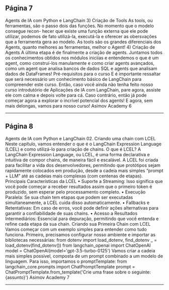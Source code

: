 ## Página 7

Agents de IA com Python e LangChain
3) Criação de Tools
As tools, ou ferramentas, são o passo dois das funções. No momento que o modelo consegue recon-
hecer que existe uma função externa que ele pode utilizar, podemos de fato utilizá-la, executá-la e
oferecer as obersvações que a ferramenta gera ao modelo. As tools são os grandes diferenciais dos
Agents, quanto melhores as ferramentas, melhor o Agent!
4) Criação de Agents
A última etapa é de finalmente a criação de agents. Juntamos todos os conhecimentos obtidos nos
módulos iniciias e entendemos o que é um agent, como construí-los manulamente e como criar
agents avançados, como um agent que analisa bancos de dados SQL e agents que analisam dados de
DataFrames!
Pré-requisitos para o curso
E é importante ressaltar que será necessário um conhecimento básico de LangChain para compreender
este curso. Então, caso você ainda não tenha feito nosso curso introdutório de Aplicações de IA com
LangChain, pare agora, assiste ele com calma e depois volte para cá. Caso contrário, então já pode
começar agora a explorar o incrível potencial dos agents!
E agora, sem mais delongas, vamos para nosso curso!
Asimov Academy
6


---
## Página 8

Agents de IA com Python e LangChain
02. Criando uma chain com LCEL
Neste capítulo, vamos entender o que é o LangChain Expression Language (LCEL) e como utilizá-lo
para criação de chains.
O que é LCEL?
A LangChain Expression Language, ou LCEL, é uma forma declarativa e intuitiva de compor chains, de
maneira fácil e escalável. A LCEL foi criada para facilitar a vida dos desenvolvedores, permitindo que
protótipos sejam rapidamente colocados em produção, desde a cadeia mais simples “prompt + LLM”
até as cadeias mais complexas (com centenas de etapas).
Principais Características da LCEL
• Suporte a Streaming: Isso significa que você pode começar a receber resultados assim que o
primeiro token é produzido, sem esperar pelo processamento completo.
• Execução Paralela: Se sua chain tem etapas que podem ser executadas simultaneamente, a
LCEL cuida disso automaticamente.
• Fallbacks e Retentativas: Em caso de erros, você pode definir ações alternativas para garantir a
confiabilidade de suas chains.
• Acesso a Resultados Intermediários: Essencial para depuração, permitindo que você entenda
e refine cada etapa da sua chain.
Criando sua Primeira Chain com LCEL
Vamos começar com um exemplo simples para entender como tudo funciona. Primeiro, precisamos
configurar nosso ambiente e importar as bibliotecas necessárias:
from dotenv import load_dotenv, find_dotenv
_ = load_dotenv(find_dotenv())
from langchain_openai import ChatOpenAI
model = ChatOpenAI(model='gpt-3.5-turbo-0125')
Vamos criar a cadeia mais simples possível, composta de um prompt combinado a um modelo de
linguagem. Para isso, importamos o promptTemplate:
from langchain_core.prompts import ChatPromptTemplate
prompt = ChatPromptTemplate.from_template('Crie uma frase sobre o seguinte: {assunto}')
Asimov Academy
7


---
